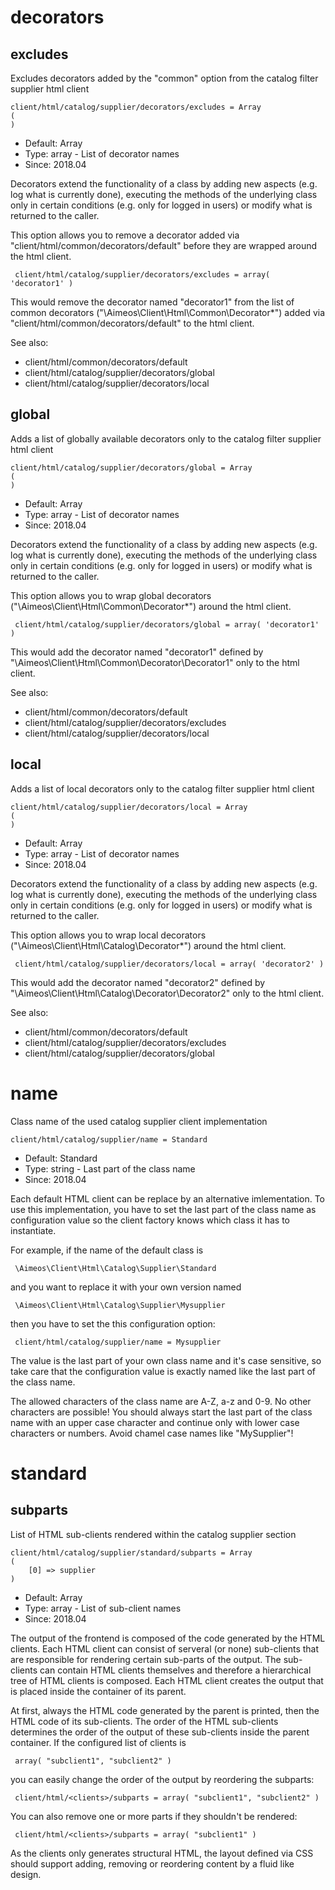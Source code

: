
# decorators
## excludes

Excludes decorators added by the "common" option from the catalog filter supplier html client

```
client/html/catalog/supplier/decorators/excludes = Array
(
)
```

* Default: Array
* Type: array - List of decorator names
* Since: 2018.04

Decorators extend the functionality of a class by adding new aspects
(e.g. log what is currently done), executing the methods of the underlying
class only in certain conditions (e.g. only for logged in users) or
modify what is returned to the caller.

This option allows you to remove a decorator added via
"client/html/common/decorators/default" before they are wrapped
around the html client.

```
 client/html/catalog/supplier/decorators/excludes = array( 'decorator1' )
```

This would remove the decorator named "decorator1" from the list of
common decorators ("\Aimeos\Client\Html\Common\Decorator\*") added via
"client/html/common/decorators/default" to the html client.

See also:

* client/html/common/decorators/default
* client/html/catalog/supplier/decorators/global
* client/html/catalog/supplier/decorators/local

## global

Adds a list of globally available decorators only to the catalog filter supplier html client

```
client/html/catalog/supplier/decorators/global = Array
(
)
```

* Default: Array
* Type: array - List of decorator names
* Since: 2018.04

Decorators extend the functionality of a class by adding new aspects
(e.g. log what is currently done), executing the methods of the underlying
class only in certain conditions (e.g. only for logged in users) or
modify what is returned to the caller.

This option allows you to wrap global decorators
("\Aimeos\Client\Html\Common\Decorator\*") around the html client.

```
 client/html/catalog/supplier/decorators/global = array( 'decorator1' )
```

This would add the decorator named "decorator1" defined by
"\Aimeos\Client\Html\Common\Decorator\Decorator1" only to the html client.

See also:

* client/html/common/decorators/default
* client/html/catalog/supplier/decorators/excludes
* client/html/catalog/supplier/decorators/local

## local

Adds a list of local decorators only to the catalog filter supplier html client

```
client/html/catalog/supplier/decorators/local = Array
(
)
```

* Default: Array
* Type: array - List of decorator names
* Since: 2018.04

Decorators extend the functionality of a class by adding new aspects
(e.g. log what is currently done), executing the methods of the underlying
class only in certain conditions (e.g. only for logged in users) or
modify what is returned to the caller.

This option allows you to wrap local decorators
("\Aimeos\Client\Html\Catalog\Decorator\*") around the html client.

```
 client/html/catalog/supplier/decorators/local = array( 'decorator2' )
```

This would add the decorator named "decorator2" defined by
"\Aimeos\Client\Html\Catalog\Decorator\Decorator2" only to the html client.

See also:

* client/html/common/decorators/default
* client/html/catalog/supplier/decorators/excludes
* client/html/catalog/supplier/decorators/global

# name

Class name of the used catalog supplier client implementation

```
client/html/catalog/supplier/name = Standard
```

* Default: Standard
* Type: string - Last part of the class name
* Since: 2018.04

Each default HTML client can be replace by an alternative imlementation.
To use this implementation, you have to set the last part of the class
name as configuration value so the client factory knows which class it
has to instantiate.

For example, if the name of the default class is

```
 \Aimeos\Client\Html\Catalog\Supplier\Standard
```

and you want to replace it with your own version named

```
 \Aimeos\Client\Html\Catalog\Supplier\Mysupplier
```

then you have to set the this configuration option:

```
 client/html/catalog/supplier/name = Mysupplier
```

The value is the last part of your own class name and it's case sensitive,
so take care that the configuration value is exactly named like the last
part of the class name.

The allowed characters of the class name are A-Z, a-z and 0-9. No other
characters are possible! You should always start the last part of the class
name with an upper case character and continue only with lower case characters
or numbers. Avoid chamel case names like "MySupplier"!


# standard
## subparts

List of HTML sub-clients rendered within the catalog supplier section

```
client/html/catalog/supplier/standard/subparts = Array
(
    [0] => supplier
)
```

* Default: Array
* Type: array - List of sub-client names
* Since: 2018.04

The output of the frontend is composed of the code generated by the HTML
clients. Each HTML client can consist of serveral (or none) sub-clients
that are responsible for rendering certain sub-parts of the output. The
sub-clients can contain HTML clients themselves and therefore a
hierarchical tree of HTML clients is composed. Each HTML client creates
the output that is placed inside the container of its parent.

At first, always the HTML code generated by the parent is printed, then
the HTML code of its sub-clients. The order of the HTML sub-clients
determines the order of the output of these sub-clients inside the parent
container. If the configured list of clients is

```
 array( "subclient1", "subclient2" )
```

you can easily change the order of the output by reordering the subparts:

```
 client/html/<clients>/subparts = array( "subclient1", "subclient2" )
```

You can also remove one or more parts if they shouldn't be rendered:

```
 client/html/<clients>/subparts = array( "subclient1" )
```

As the clients only generates structural HTML, the layout defined via CSS
should support adding, removing or reordering content by a fluid like
design.
